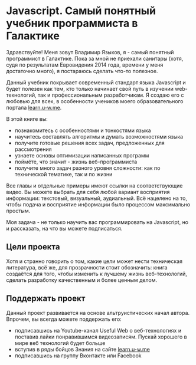 # Javascript. Самый понятный учебник программиста в Галактике

Здравствуйте! Меня зовут Владимир Языков, я - самый понятный программист в Галактике. Пока за мной не приехали санитары (хотя, судя по результатам Евровидения 2014 года, времени у меня достаточно много), я постараюсь сделать что-то полезное.

Данный учебник покрывает современный стандарт языка Javascript и будет полезен как тем, кто только начинает свой путь в изучении web-технологий, так и профессиональным разработчикам. Я создаю его с любовью для всех, в особенности учеников моего образовательного портала [learn.u-w.me](http://learn.u-w.me).

В этой книге вы:

- познакомитесь с особенностями и тонкостями языка
- научитесь составлять алгоритмы и думать возможностями языка
- получите готовые решения всех задач, предложенных для рассмотрения
- узнаете основы оптимизации написанных программ
- поймёте, что значит - жизнь веб-программиста
- получите много задач разного уровня сложности: как по технической тематике, так и по жизни

Все главы и отдельные примеры имеют ссылки на соответствующие видео. Вы можете выбрать для себя любой вариант восприятия информации: текстовый, визуальный, аудиальный. Всё нацелено на то, чтобы подача и восприятие информации было процессом максимально простым.

Моя задача - не только научить вас программировать на Javascript, но и рассказать, на что вы можете подписаться.

## Цели проекта

Хотя и странно говорить о том, какие цели может нести техническая литература, всё же, для прозрачности стоит обозначить: книга создаётся для того, чтобы изменить к лучшему жизнь веб-технологий, сделать разработку качественным и более ценным делом. 

## Поддержать проект

Данный проект развивается на основе альтруистических начал автора. Впрочем, вы всегда можете поддержать его:

- подписавшись на Youtube-канал Useful Web о веб-технологиях и поставив лайки понравившимся видеозаписям. Пускай хорошего в мире веб технологий будет больше
- вступив в ряды бойцов Знания на сайте [learn.u-w.me](http://learn.u-w.me)
- подписавшись на группу Вконтакте или Facebook